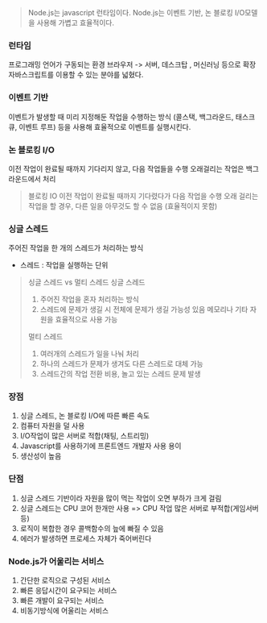 > Node.js는 javascript 런타임이다.
> Node.js는 이벤트 기반, 논 블로킹 I/O모델을 사용해 가볍고 효율적이다.

### 런타임
프로그래밍 언어가 구동되는 환경
브라우저 -> 서버, 데스크탑 , 머신러닝 등으로 확장
자바스크립트를 이용할 수 있는 분야를 넓혔다.

### 이벤트 기반
이벤트가 발생할 때 미리 지정해둔 작업을 수행하는 방식
(콜스택, 백그라운드, 태스크 큐, 이벤트 루프) 등을 사용해 효율적으로 이벤트를 실행시킨다.

### 논 블로킹 I/O
이전 작업이 완료될 때까지 기다리지 않고, 다음 작업들을 수행
오래걸리는 작업은 백그라운드에서 처리

> 블로킹 IO
> 이전 작업이 완료될 때까지 기다렸다가 다음 작업을 수행
> 오래 걸리는 작업을 할 경우, 다른 일을 아무것도 할 수 없음 (효율적이지 못함)

### 싱글 스레드
주어진 작업을 한 개의 스레드가 처리하는 방식
- 스레드 : 작업을 실행하는 단위


> 싱글 스레드 vs 멀티 스레드
> 싱글 스레드
> 1. 주어진 작업을 혼자 처리하는 방식
> 2. 스레드에 문제가 생길 시 전체에 문제가 생길 가능성 있음
> 메모리나 기타 자원을 효율적으로 사용 가능
>
> 멀티 스레드
> 1. 여러개의 스레드가 일을 나눠 처리
> 2. 하나의 스레드가 문제가 생겨도 다른 스레드로 대체 가능
> 3. 스레드간의 작업 전환 비용, 놀고 있는 스레드 문제 발생


### 장점
1. 싱글 스레드, 논 블로킹 I/O에 따른 빠른 속도
2. 컴퓨터 자원을 덜 사용
3. I/O작업이 많은 서버로 적합(채팅, 스트리밍)
4. Javascript를 사용하기에 프론트엔드 개발자 사용 용이
5. 생산성이 높음

### 단점
1. 싱글 스레드 기반이라 자원을 많이 먹는 작업이 오면 부하가 크게 걸림
2. 싱글 스레드는 CPU 코어 한개만 사용 => CPU 작업 많은 서버로 부적합(게임서버 등) 
3. 로직이 복합한 경우 콜백함수의 늪에 빠질 수 있음
4. 에러가 발생하면 프로세스 자체가 죽어버린다


### Node.js가 어울리는 서비스
1. 간단한 로직으로 구성된 서비스
2. 빠른 응답시간이 요구되는 서비스
3. 빠른 개발이 요구되는 서비스
4. 비동기방식에 어울리는 서비스




